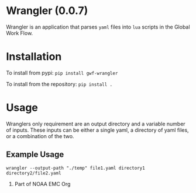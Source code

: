 
# Wrangler (0.0.7)

Wrangler is an application that parses `yaml` files into `lua` scripts in the Global Work Flow.

# Installation

To install from pypi:
`pip install gwf-wrangler`

To install from the repository:
`pip install .`

# Usage
Wranglers only requirement are an output directory and a variable number of inputs.  These inputs
can be either a single yaml, a directory of yaml files, or a combination of the two.

## Example Usage
`wrangler --output-path "./temp" file1.yaml directory1 directory2/file2.yaml`


1. Part of NOAA EMC Org
